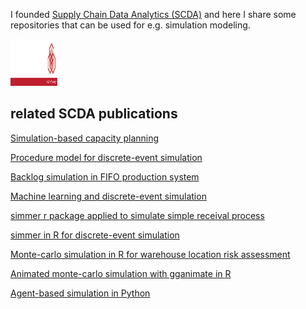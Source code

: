 I founded <a href="https://www.supplychaindataanalytics.com">Supply Chain Data Analytics (SCDA)</a> and here I share some repositories that can be used for e.g. simulation modeling.

<img src="https://github.com/LinnartSF/logos/blob/main/main1.png" alt="SCDA - Supply Chain Data Analytics" title="" width="75" height="75">

<h2>related SCDA publications</h2>
<a href="https://www.supplychaindataanalytics.com/simulation-based-capacity-planning/">Simulation-based capacity planning</a>

<a href="https://www.supplychaindataanalytics.com/procedure-model-for-discrete-event-simulation/">Procedure model for discrete-event simulation</a>

<a href="https://www.supplychaindataanalytics.com/backlog-simulation-in-fifo-production-system/">Backlog simulation in FIFO production system</a>

<a href="https://www.supplychaindataanalytics.com/machine-learning-and-discrete-event-simulation-exemplary-applications/">Machine learning and discrete-event simulation</a>

<a href="https://www.supplychaindataanalytics.com/simmer-r-package-applied-to-simulate-simple-receival-inspection-process/">simmer r package applied to simulate simple receival process</a>

<a href="https://www.supplychaindataanalytics.com/simmer-in-r-for-discrete-event-simulation/">simmer in R for discrete-event simulation</a>

<a href="https://www.supplychaindataanalytics.com/monte-carlo-simulation-in-r-for-warehouse-location-risk-assessment/">Monte-carlo simulation in R for warehouse location risk assessment</a>

<a href="https://www.supplychaindataanalytics.com/animated-monte-carlo-simulation-with-gganimate-in-r/">Animated monte-carlo simulation with gganimate in R</a>

<a href="https://www.supplychaindataanalytics.com/a-simple-agent-based-simulation-run-visualized-using-matplotlib-in-python/">Agent-based simulation in Python</a>
